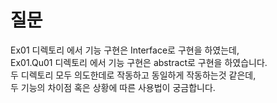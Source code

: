 # 질문
Ex01 디렉토리 에서 기능 구현은 Interface로 구현을 하였는데, <br>
Ex01.Qu01 디렉토리 에서 기능 구현은 abstract로 구현을 하였습니다. <br>
두 디렉토리 모두 의도한데로 작동하고 동일하게 작동하는것 같은데, <br>
두 기능의 차이점 혹은 상황에 따른 사용법이 궁금합니다.